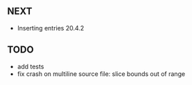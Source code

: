 ## NEXT
- Inserting entries 20.4.2

## TODO
- add tests
- fix crash on multiline source file: slice bounds out of range